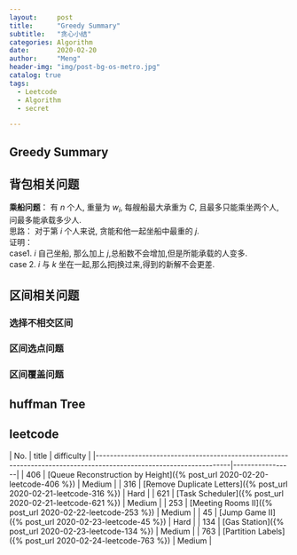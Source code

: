 ```yaml
---
layout:     post
title:      "Greedy Summary"
subtitle:   "贪心小结"
categories: Algorithm
date:       2020-02-20
author:     "Meng"
header-img: "img/post-bg-os-metro.jpg"
catalog: true
tags:
  - Leetcode
  - Algorithm
  - secret

---
```


## Greedy Summary
## 背包相关问题  
**乘船问题**： 有 $n$ 个人, 重量为 $w_i$, 每艘船最大承重为 $C$, 且最多只能乘坐两个人, 问最多能承载多少人.  
思路： 对于第 $i$ 个人来说, 贪能和他一起坐船中最重的 $j$.  
证明：  
  case1. $i$ 自己坐船, 那么加上 $j$,总船数不会增加,但是所能承载的人变多.  
  case 2. $i$ 与 $k$ 坐在一起,那么把j换过来,得到的新解不会更差.

## 区间相关问题
### 选择不相交区间
### 区间选点问题
### 区间覆盖问题
## huffman Tree

## leetcode


| No. | title                                                                                                        | difficulty      |
|--------------------------------------------------------------------------------------------------------------------|-----------------|
| 406 | [Queue Reconstruction by Height]({% post_url 2020-02-20-leetcode-406 %})                                     | Medium          |
| 316 | [Remove Duplicate Letters]({% post_url 2020-02-21-leetcode-316 %})                                           | Hard            |
| 621 | [Task Scheduler]({% post_url 2020-02-21-leetcode-621 %})                                                     | Medium          |
| 253 | [Meeting Rooms II]({% post_url 2020-02-22-leetcode-253 %})                                                   | Medium          |
| 45  | [Jump Game II]({% post_url 2020-02-23-leetcode-45 %})                                                        | Hard            |
| 134 | [Gas Station]({% post_url 2020-02-23-leetcode-134 %})                                                        | Medium          |
| 763 | [Partition Labels]({% post_url 2020-02-24-leetcode-763 %})                                                   | Medium          |
